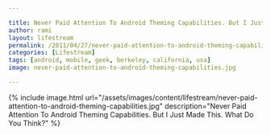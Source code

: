 ```yaml
---

title: Never Paid Attention To Android Theming Capabilities. But I Just Made This. What Do You Think?
author: rami
layout: lifestream 
permalink: /2011/04/27/never-paid-attention-to-android-theming-capabilities
categories: [Lifestream]
tags: [android, mobile, geek, berkeley, california, usa]
image: never-paid-attention-to-android-theming-capabilities.jpg

---
```


{% include image.html url="/assets/images/content/lifestream/never-paid-attention-to-android-theming-capabilities.jpg" description="Never Paid Attention To Android Theming Capabilities. But I Just Made This. What Do You Think?" %}
